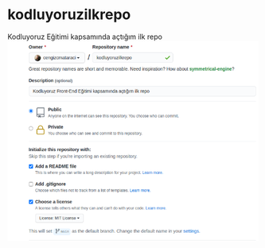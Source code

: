 # kodluyoruzilkrepo
Kodluyoruz Eğitimi kapsamında açtığım ilk repo
![kodluyoruzresim](https://github.com/Kodluyoruz/taskforce/raw/main/git/odev1/figures/github.png)
